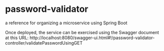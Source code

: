 # password-validator
a reference for organizing a microservice using Spring Boot

Once deployed, the service can be exercised using the Swagger
document at this URL:
http://localhost:8080/swagger-ui.html#!/password-validator-controller/validatePasswordUsingGET
